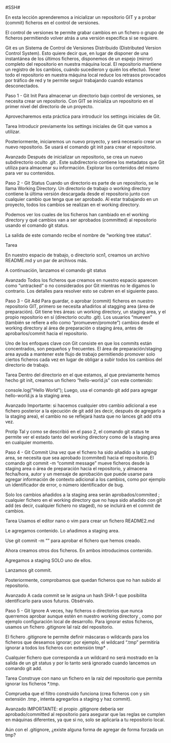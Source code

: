#SSH#

En esta lección aprenderemos a inicializar un repositorio GIT y a probar (commit) ficheros en el control de versiones.

El control de versiones te permite grabar cambios en un fichero o grupo de ficheros permitiendo volver atrás a una versión específica si se requiere.

Git es un Sistema de Control de Versiones Distribuido (Distributed Version Control System). Esto quiere decir que, en lugar de disponer de una instantánea de los últimos ficheros, disponemos de un espejo (mirror) completo del repositorio en nuestra máquina local. El repositorio mantiene un registro de los cambios, cuándo sucedieron y quién los efectuó. Tener todo el repositorio en nuestra máquina local reduce los retrasos provocados por tráfico de red y te permite seguir trabajando cuando estamos desconectados.

Paso 1 - Git Init
Para almacenar un directorio bajo control de versiones, se necesita crear un repositorio. Con GIT se inicializa un repositorio en el primer nivel del directorio de un proyecto.

Aprovecharemos esta práctica para introducir los settings iniciales de Git.

Tarea
Introducir previamente los settings iniciales de Git que vamos a utilizar.

Posteriormente, iniciaremos un nuevo proyecto, y será necesario crear un nuevo repositorio. Se usará el comando git init para crear el repositorio.

Avanzado
Después de inicializar un repositorio, se crea un nuevo subdirectorio oculto .git . Este subdirectorio contiene los metadatos que Git utiliza para almacenar su información. Explorar los contenidos del mismo para ver su contenidos.

Paso 2 - Git Status
Cuando un directorio es parte de un repositorio, se le llama Working Directory. Un directorio de trabajo o working directory contiene la última versión descargada desde el repositorio junto con cualquier cambio que tenga que ser aprobado. Al estar trabajando en un proyecto, todos los cambios se realizan en el working directory.

Podemos ver los cuales de los ficheros han cambiado en el working directory y qué cambios van a ser aprobados (committed) al repositorio usando el comando git status.

La salida de este comando recibe el nombre de “working tree status“.

Tarea

En nuestro espacio de trabajo, o directorio scn1, creamos un archivo README.md y un par de archivos más.

A continuación, lanzamos el comando git status

Avanzado
Todos los ficheros que creamos en nuestro espacio aparecen como “untracked“ o no considerados por Git mientras no le digamos lo contrario. Los detalles para resolver esto se cubren en el siguiente paso.

Paso 3 - Git Add
Para guardar, o aprobar (commit) ficheros en nuestro repositorio GIT, primero se necesita añadirlos al stagging area (área de preparación). Git tiene tres áreas: un working directory, un staging area, y el propio repositorio en sí (directorio oculto .git). Los usuarios “mueven” (también se refiere a ello como “promueven/promote”) cambios desde el working directory al área de preparación o staging área, antes de aprobarlos/commit hacia el repositorio.

Uno de los enfoques clave con Git consiste en que los commits están concentrados, son pequeños y frecuentes. El área de preparación/staging area ayuda a mantener este flujo de trabajo permitiendo promover solo ciertos ficheros cada vez en lugar de obligar a subir todos los cambios del directorio de trabajo.

Tarea
Dentro del directorio en el que estamos, al que previamente hemos hecho git init, creamos un fichero “hello-world.js” con este contenido:

console.log("Hello World");
Luego, usa el comando git add para agregar hello-world.js a la staging area.

Avanzado
Importante: si hacemos cualquier otro cambio adicional a ese fichero posterior a la ejecución de git add (es decir, después de agregarlo a la staging area), el cambio no se reflejará hasta que no lances git add otra vez.

Protip
Tal y como se describió en el paso 2, el comando git status te permite ver el estado tanto del working directory como de la staging area en cualquier momento.

Paso 4 - Git Commit
Una vez que el fichero ha sido añadido a la satging area, se necesita que sea aprobado (commited) hacia el repositorio. El comando git commit -m “commit message” mueve ficheros desde la staging area o área de preparación hacia el repositorio, y almacena fecha/hora, autor y un mensaje de aprobación que puede usarse para agregar información de contexto adicional a los cambios, como por ejemplo un identificador de error, o número identificador de bug.

Solo los cambios añadidos a la staging area serán aprobados/commited ; cualquier fichero en el working directory que no haya sido añadido con git add (es decir, cualquier fichero no staged), no se incluirá en el commit de cambios.

Tarea
Usamos el editor nano o vim para crear un fichero README2.md

Le agregamos contenido. Lo añadimos a staging area.

Use git commit -m ““ para aprobar el fichero que hemos creado.

Ahora creamos otros dos ficheros. En ambos introducimos contenido.

Agregamos a staging SOLO uno de ellos.

Lanzamos git commit.

Posteriormente, comprobamos que quedan ficheros que no han subido al repositorio.

Avanzado
A cada commit se le asigna un hash SHA-1 que posibilita identificarlo para usos futuros. Obsérvalo.

Paso 5 - Git Ignore
A veces, hay ficheros o directorios que nunca querremos aprobar aunque estén en nuestro working directory , como por ejemplo configuración local de desarrollo. Para ignorar estos ficheros, usamos un fichero .gitignore lal raíz del repositorio.

El fichero .gitignore te permite definir máscaras o wildcards para los ficheros que deseamos ignorar; por ejemplo, el wildcard “.tmp” permitiría ignorar a todos los ficheros con extensión tmp* .

Cualquier fichero que corresponda a un wildcard no será mostrado en la salida de un git status y por lo tanto será ignorado cuando lancemos un comando git add.

Tarea
Construye con nano un fichero en la raíz del repositorio que permita ignorar los ficheros *.tmp.

Comprueba que el filtro construido funciona (crea ficheros con y sin extensión .tmp , intenta agregarlos a staging y haz commit).

Avanzado
IMPORTANTE: el propio .gitignore debería ser aprobado/committed al repositorio para asegurar que las reglas se cumplen en máquinas diferentes, ya que si no, solo se aplicaría a tu repositorio local.

Aún con el .gitignore, ¿existe alguna forma de agregar de forma forzada un tmp?
